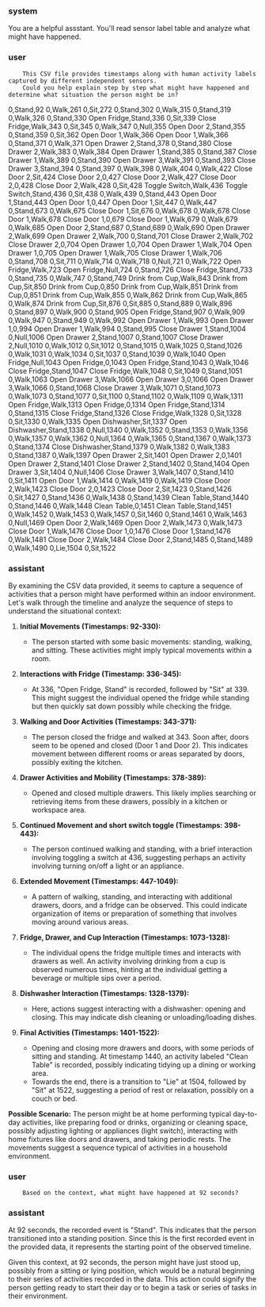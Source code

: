### system
You are a helpful assstant. You'll read sensor label table and analyze what might have happened.
### user

        This CSV file provides timestamps along with human activity labels captured by different independent sensors.
        Could you help explain step by step what might have happened and determine what situation the person might be in?
    
0,Stand,92
0,Walk,261
0,Sit,272
0,Stand,302
0,Walk,315
0,Stand,319
0,Walk,326
0,Stand,330
Open Fridge,Stand,336
0,Sit,339
Close Fridge,Walk,343
0,Sit,345
0,Walk,347
0,Null,355
Open Door 2,Stand,355
0,Stand,359
0,Sit,362
Open Door 1,Walk,366
Open Door 1,Walk,366
0,Stand,371
0,Walk,371
Open Drawer 2,Stand,378
0,Stand,380
Close Drawer 2,Walk,383
0,Walk,384
Open Drawer 1,Stand,385
0,Stand,387
Close Drawer 1,Walk,389
0,Stand,390
Open Drawer 3,Walk,391
0,Stand,393
Close Drawer 3,Stand,394
0,Stand,397
0,Walk,398
0,Walk,404
0,Walk,422
Close Door 2,Sit,424
Close Door 2,0,427
Close Door 2,Walk,427
Close Door 2,0,428
Close Door 2,Walk,428
0,Sit,428
Toggle Switch,Walk,436
Toggle Switch,Stand,436
0,Sit,438
0,Walk,439
0,Stand,443
Open Door 1,Stand,443
Open Door 1,0,447
Open Door 1,Sit,447
0,Walk,447
0,Stand,673
0,Walk,675
Close Door 1,Sit,676
0,Walk,678
0,Walk,678
Close Door 1,Walk,678
Close Door 1,0,679
Close Door 1,Walk,679
0,Walk,679
0,Walk,685
Open Door 2,Stand,687
0,Stand,689
0,Walk,690
Open Drawer 2,Walk,699
Open Drawer 2,Walk,700
0,Stand,701
Close Drawer 2,Walk,702
Close Drawer 2,0,704
Open Drawer 1,0,704
Open Drawer 1,Walk,704
Open Drawer 1,0,705
Open Drawer 1,Walk,705
Close Drawer 1,Walk,706
0,Stand,708
0,Sit,711
0,Walk,714
0,Walk,718
0,Null,721
0,Walk,722
Open Fridge,Walk,723
Open Fridge,Null,724
0,Stand,726
Close Fridge,Stand,733
0,Stand,735
0,Walk,747
0,Stand,749
Drink from Cup,Walk,843
Drink from Cup,Sit,850
Drink from Cup,0,850
Drink from Cup,Walk,851
Drink from Cup,0,851
Drink from Cup,Walk,855
0,Walk,862
Drink from Cup,Walk,865
0,Walk,874
Drink from Cup,Sit,876
0,Sit,885
0,Stand,889
0,Walk,896
0,Stand,897
0,Walk,900
0,Stand,905
Open Fridge,Stand,907
0,Walk,909
0,Walk,947
0,Stand,949
0,Walk,992
Open Drawer 1,Walk,993
Open Drawer 1,0,994
Open Drawer 1,Walk,994
0,Stand,995
Close Drawer 1,Stand,1004
0,Null,1006
Open Drawer 2,Stand,1007
0,Stand,1007
Close Drawer 2,Null,1010
0,Walk,1012
0,Sit,1012
0,Stand,1015
0,Walk,1025
0,Stand,1026
0,Walk,1031
0,Walk,1034
0,Sit,1037
0,Stand,1039
0,Walk,1040
Open Fridge,Null,1043
Open Fridge,0,1043
Open Fridge,Stand,1043
0,Walk,1046
Close Fridge,Stand,1047
Close Fridge,Walk,1048
0,Sit,1049
0,Stand,1051
0,Walk,1063
Open Drawer 3,Walk,1066
Open Drawer 3,0,1066
Open Drawer 3,Walk,1066
0,Stand,1068
Close Drawer 3,Walk,1071
0,Stand,1073
0,Walk,1073
0,Stand,1077
0,Sit,1100
0,Stand,1102
0,Walk,1109
0,Walk,1311
Open Fridge,Walk,1313
Open Fridge,0,1314
Open Fridge,Stand,1314
0,Stand,1315
Close Fridge,Stand,1326
Close Fridge,Walk,1328
0,Sit,1328
0,Sit,1330
0,Walk,1335
Open Dishwasher,Sit,1337
Open Dishwasher,Stand,1338
0,Null,1340
0,Walk,1352
0,Stand,1353
0,Walk,1356
0,Walk,1357
0,Walk,1362
0,Null,1364
0,Walk,1365
0,Stand,1367
0,Walk,1373
0,Stand,1374
Close Dishwasher,Stand,1379
0,Walk,1382
0,Walk,1383
0,Stand,1387
0,Walk,1397
Open Drawer 2,Sit,1401
Open Drawer 2,0,1401
Open Drawer 2,Stand,1401
Close Drawer 2,Stand,1402
0,Stand,1404
Open Drawer 3,Sit,1404
0,Null,1406
Close Drawer 3,Walk,1407
0,Stand,1410
0,Sit,1411
Open Door 1,Walk,1414
0,Walk,1419
0,Walk,1419
Close Door 2,Walk,1423
Close Door 2,0,1423
Close Door 2,Sit,1423
0,Stand,1426
0,Sit,1427
0,Stand,1436
0,Walk,1438
0,Stand,1439
Clean Table,Stand,1440
0,Stand,1446
0,Walk,1448
Clean Table,0,1451
Clean Table,Stand,1451
0,Walk,1452
0,Walk,1453
0,Walk,1457
0,Sit,1460
0,Stand,1461
0,Walk,1463
0,Null,1469
Open Door 2,Walk,1469
Open Door 2,Walk,1473
0,Walk,1473
Close Door 1,Walk,1476
Close Door 1,0,1476
Close Door 1,Stand,1476
0,Walk,1481
Close Door 2,Walk,1484
Close Door 2,Stand,1485
0,Stand,1489
0,Walk,1490
0,Lie,1504
0,Sit,1522

### assistant
By examining the CSV data provided, it seems to capture a sequence of activities that a person might have performed within an indoor environment. Let's walk through the timeline and analyze the sequence of steps to understand the situational context:

1. **Initial Movements (Timestamps: 92-330):**
   - The person started with some basic movements: standing, walking, and sitting. These activities might imply typical movements within a room.

2. **Interactions with Fridge (Timestamp: 336-345):**
   - At 336, "Open Fridge, Stand" is recorded, followed by "Sit" at 339. This might suggest the individual opened the fridge while standing but then quickly sat down possibly while checking the fridge.

3. **Walking and Door Activities (Timestamps: 343-371):**
   - The person closed the fridge and walked at 343. Soon after, doors seem to be opened and closed (Door 1 and Door 2). This indicates movement between different rooms or areas separated by doors, possibly exiting the kitchen.

4. **Drawer Activities and Mobility (Timestamps: 378-389):**
   - Opened and closed multiple drawers. This likely implies searching or retrieving items from these drawers, possibly in a kitchen or workspace area.

5. **Continued Movement and short switch toggle (Timestamps: 398-443):**
   - The person continued walking and standing, with a brief interaction involving toggling a switch at 436, suggesting perhaps an activity involving turning on/off a light or an appliance.

6. **Extended Movement (Timestamps: 447-1049):**
   - A pattern of walking, standing, and interacting with additional drawers, doors, and a fridge can be observed. This could indicate organization of items or preparation of something that involves moving around various areas.

7. **Fridge, Drawer, and Cup Interaction (Timestamps: 1073-1328):**
   - The individual opens the fridge multiple times and interacts with drawers as well. An activity involving drinking from a cup is observed numerous times, hinting at the individual getting a beverage or multiple sips over a period.

8. **Dishwasher Interaction (Timestamps: 1328-1379):**
   - Here, actions suggest interacting with a dishwasher: opening and closing. This may indicate dish cleaning or unloading/loading dishes.

9. **Final Activities (Timestamps: 1401-1522):**
   - Opening and closing more drawers and doors, with some periods of sitting and standing. At timestamp 1440, an activity labeled "Clean Table" is recorded, possibly indicating tidying up a dining or working area.
   - Towards the end, there is a transition to "Lie" at 1504, followed by "Sit" at 1522, suggesting a period of rest or relaxation, possibly on a couch or bed.

**Possible Scenario:**
The person might be at home performing typical day-to-day activities, like preparing food or drinks, organizing or cleaning space, possibly adjusting lighting or appliances (light switch), interacting with home fixtures like doors and drawers, and taking periodic rests. The movements suggest a sequence typical of activities in a household environment.
### user

        Based on the context, what might have happened at 92 seconds?
    
### assistant
At 92 seconds, the recorded event is "Stand". This indicates that the person transitioned into a standing position. Since this is the first recorded event in the provided data, it represents the starting point of the observed timeline.

Given this context, at 92 seconds, the person might have just stood up, possibly from a sitting or lying position, which would be a natural beginning to their series of activities recorded in the data. This action could signify the person getting ready to start their day or to begin a task or series of tasks in their environment.
